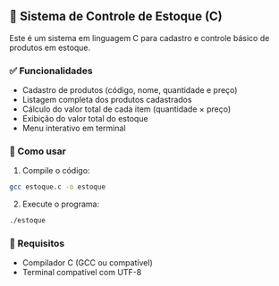 ## 🛒 Sistema de Controle de Estoque (C)

Este é um sistema em linguagem C para cadastro e controle básico de produtos em estoque.

### ✅ Funcionalidades

- Cadastro de produtos (código, nome, quantidade e preço)
- Listagem completa dos produtos cadastrados
- Cálculo do valor total de cada item (quantidade × preço)
- Exibição do valor total do estoque
- Menu interativo em terminal

### 🚀 Como usar

1. Compile o código:

```bash
gcc estoque.c -o estoque
```

2. Execute o programa:

```bash
./estoque
```

### 🧠 Requisitos

- Compilador C (GCC ou compatível)
- Terminal compatível com UTF-8
